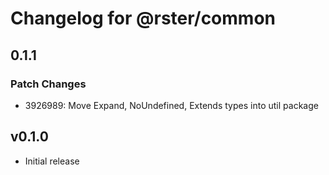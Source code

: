 # Changelog for @rster/common

## 0.1.1

### Patch Changes

- 3926989: Move Expand, NoUndefined, Extends types into util package

## v0.1.0

- Initial release

